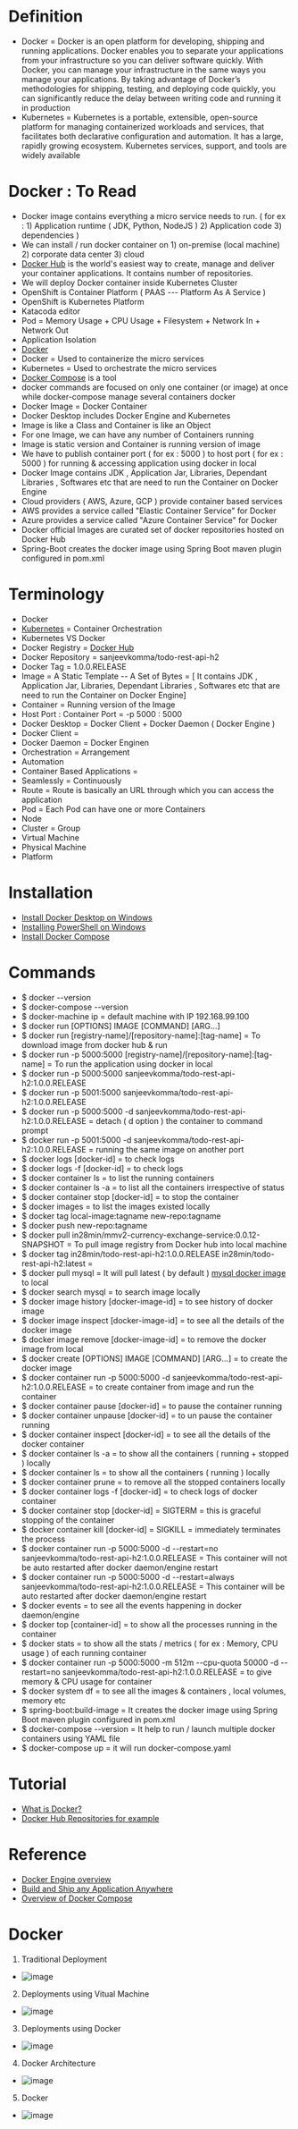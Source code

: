 # Definition
* Docker = Docker is an open platform for developing, shipping and running applications. Docker enables you to separate your applications from your infrastructure so you can deliver software quickly. With Docker, you can manage your infrastructure in the same ways you manage your applications. By taking advantage of Docker’s methodologies for shipping, testing, and deploying code quickly, you can significantly reduce the delay between writing code and running it in production
* Kubernetes = Kubernetes is a portable, extensible, open-source platform for managing containerized workloads and services, that facilitates both declarative configuration and automation. It has a large, rapidly growing ecosystem. Kubernetes services, support, and tools are widely available


# Docker : To Read
* Docker image contains everything a micro service needs to run. ( for ex : 1) Application runtime ( JDK, Python, NodeJS ) 2) Application code 3) dependencies ) 
* We can install / run docker container on 1) on-premise (local machine) 2) corporate data center 3) cloud
* [Docker Hub](https://hub.docker.com/) is the world's easiest way to create, manage and deliver your container applications. It contains number of repositories.
* We will deploy Docker container inside Kubernetes Cluster 
* OpenShift is Container Platform ( PAAS --- Platform As A Service )  
* OpenShift is Kubernetes Platform 
* Katacoda editor 
* Pod = Memory Usage + CPU Usage + Filesystem + Network In + Network Out 
* Application Isolation
* [Docker](https://www.docker.com/)
* Docker = Used to containerize the micro services
* Kubernetes = Used to orchestrate the micro services
* [Docker Compose](https://docs.docker.com/get-started/08_using_compose/) is a tool
* docker commands are focused on only one container (or image) at once while docker-compose manage several containers docker
* Docker Image = Docker Container
* Docker Desktop includes Docker Engine and Kubernetes
* Image is like a Class and Container is like an Object
* For one Image, we can have any number of Containers running
* Image is static version and Container is running version of image
* We have to publish container port ( for ex : 5000 ) to host port ( for ex : 5000 ) for running & accessing application using docker in local
* Docker Image contains JDK , Application Jar, Libraries, Dependant Libraries , Softwares etc that are need to run the Container on Docker Engine
* Cloud providers ( AWS, Azure, GCP ) provide container based services
* AWS provides a service called "Elastic Container Service" for Docker
* Azure provides a service called "Azure Container Service" for Docker
* Docker official Images are curated set of docker repositories hosted on Docker Hub
* Spring-Boot creates the docker image using Spring Boot maven plugin configured in pom.xml

# Terminology
* Docker
* [Kubernetes](https://kubernetes.io/) = Container Orchestration
* Kubernetes VS Docker
* Docker Registry = [Docker Hub](https://hub.docker.com/)
* Docker Repository = sanjeevkomma/todo-rest-api-h2
* Docker Tag = 1.0.0.RELEASE
* Image = A Static Template -- A Set of Bytes = [ It contains JDK , Application Jar, Libraries, Dependant Libraries , Softwares etc that are need to run the Container on Docker Engine] 
* Container = Running version of the Image
* Host Port : Container Port = -p 5000 : 5000
* Docker Desktop = Docker Client + Docker Daemon ( Docker Engine )
* Docker Client = 
* Docker Daemon = Docker Enginen 
* Orchestration = Arrangement
* Automation
* Container Based Applications =
* Seamlessly = Continuously
* Route = Route is basically an URL through which you can access the application 
* Pod = Each Pod can have one or more Containers
* Node
* Cluster = Group
* Virtual Machine
* Physical Machine
* Platform

# Installation
* [Install Docker Desktop on Windows](https://docs.docker.com/desktop/windows/install/)
* [Installing PowerShell on Windows](https://docs.microsoft.com/en-us/powershell/scripting/install/installing-powershell-on-windows?view=powershell-7.2)
* [Install Docker Compose](https://docs.docker.com/compose/install/)


# Commands
* $ docker --version
* $ docker-compose --version
* $ docker-machine ip  = default machine with IP 192.168.99.100
* $ docker run [OPTIONS] IMAGE [COMMAND] [ARG...] 
* $ docker run [registry-name]/[repository-name]:[tag-name] = To download image from docker hub & run 
* $ docker run -p 5000:5000 [registry-name]/[repository-name]:[tag-name] = To run the application using docker in local
* $ docker run -p 5000:5000 sanjeevkomma/todo-rest-api-h2:1.0.0.RELEASE
* $ docker run -p 5001:5000 sanjeevkomma/todo-rest-api-h2:1.0.0.RELEASE  
* $ docker run -p 5000:5000 -d sanjeevkomma/todo-rest-api-h2:1.0.0.RELEASE = detach ( d option ) the container to  command prompt
* $ docker run -p 5001:5000 -d sanjeevkomma/todo-rest-api-h2:1.0.0.RELEASE =  running the same image on another port
* $ docker logs [docker-id] = to check logs  
* $ docker logs -f [docker-id] = to check logs
* $ docker container ls = to list the running containers
* $ docker container ls -a = to list all the containers irrespective of status
* $ docker container stop [docker-id] = to stop the container
* $ docker images = to list the images existed locally
* $ docker tag local-image:tagname new-repo:tagname
* $ docker push new-repo:tagname
* $ docker pull in28min/mmv2-currency-exchange-service:0.0.12-SNAPSHOT = To pull image registry from Docker hub into local machine
* $ docker tag in28min/todo-rest-api-h2:1.0.0.RELEASE in28min/todo-rest-api-h2:latest = 
* $ docker pull mysql = It will pull latest ( by default ) [mysql docker image](https://hub.docker.com/_/mysql) to local
* $ docker search mysql = to search image locally
* $ docker image history [docker-image-id] = to see history of docker image
* $ docker image inspect [docker-image-id] = to see all the details of the docker image
* $ docker image remove [docker-image-id] = to remove the docker image from local
* $ docker create [OPTIONS] IMAGE [COMMAND] [ARG...] = to create the docker image
* $ docker container run -p 5000:5000 -d sanjeevkomma/todo-rest-api-h2:1.0.0.RELEASE = to create container from image and run the container
* $ docker container pause [docker-id] = to pause the container running
* $ docker container unpause [docker-id] = to un pause the container running
* $ docker container inspect [docker-id] = to see all the details of the docker container
* $ docker container ls -a = to show all the containers ( running + stopped ) locally 
* $ docker container ls = to show all the containers ( running  ) locally 
* $ docker container prune = to remove all the stopped containers locally
* $ docker container logs -f [docker-id] = to check logs of docker container
* $ docker container stop [docker-id] = SIGTERM = this is graceful stopping of the container
* $ docker container kill [docker-id] = SIGKILL = immediately terminates the process
* $ docker container run -p 5000:5000 -d --restart=no sanjeevkomma/todo-rest-api-h2:1.0.0.RELEASE = This container will not be auto restarted after docker daemon/engine restart
* $ docker container run -p 5000:5000 -d --restart=always sanjeevkomma/todo-rest-api-h2:1.0.0.RELEASE = This container will be auto restarted after docker daemon/engine restart
* $ docker events = to see all the events happening in docker daemon/engine
* $ docker top [container-id] = to show all the processes running in the container
* $ docker stats = to show all the stats / metrics ( for ex : Memory, CPU usage ) of each running container
* $ docker container run -p 5000:5000 -m 512m --cpu-quota 50000 -d --restart=no sanjeevkomma/todo-rest-api-h2:1.0.0.RELEASE = to give memory & CPU usage for container
* $ docker system df = to see all the images & containers , local volumes, memory etc
* $ spring-boot:build-image = It creates the docker image using Spring Boot maven plugin configured in pom.xml
* $ docker-compose --version = It help to run / launch multiple docker containers using YAML file 
* $ docker-compose up = it will run docker-compose.yaml

# Tutorial
* [What is Docker?](https://www.youtube.com/watch?v=-LeV_c1zG-s)
* [Docker Hub Repositories for example](https://hub.docker.com/u/in28min)


# Reference
* [Docker Engine overview](https://docs.docker.com/engine/)
* [Build and Ship any Application Anywhere](https://hub.docker.com/)
* [Overview of Docker Compose](https://docs.docker.com/compose/)

# Docker 
1. Traditional Deployment
* ![image](https://user-images.githubusercontent.com/7721150/147632231-26e460b4-816c-4c46-9044-c6a8fc778ead.png)
2. Deployments using Vitual Machine
* ![image](https://user-images.githubusercontent.com/7721150/147655537-376a6734-4198-4619-9fd2-50a3796d9fa0.png)
3. Deployments using Docker
* ![image](https://user-images.githubusercontent.com/7721150/146746723-1cda73c7-4947-4037-9287-5aaf985fe88e.png)
4. Docker Architecture
* ![image](https://user-images.githubusercontent.com/7721150/147639688-843209e9-1da1-4f15-81fd-966bed28d59f.png)
5. Docker
* ![image](https://user-images.githubusercontent.com/7721150/149747268-b7774451-8380-4ecd-b326-cad03101971c.png)
